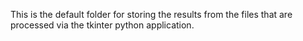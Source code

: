 This is the default folder for storing the results from the files that are processed via the tkinter python application.